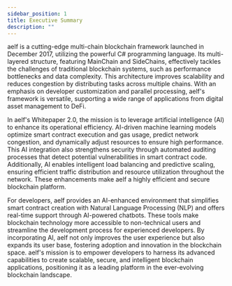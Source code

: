 ```yaml
---
sidebar_position: 1
title: Executive Summary
description: ""
---
```

aelf is a cutting-edge multi-chain blockchain framework launched in December 2017, utilizing the powerful C# programming language. Its multi-layered structure, featuring MainChain and SideChains, effectively tackles the challenges of traditional blockchain systems, such as performance bottlenecks and data complexity. This architecture improves scalability and reduces congestion by distributing tasks across multiple chains. With an emphasis on developer customization and parallel processing, aelf's framework is versatile, supporting a wide range of applications from digital asset management to DeFi.

In aelf's Whitepaper 2.0, the mission is to leverage artificial intelligence (AI) to enhance its operational efficiency. AI-driven machine learning models optimize smart contract execution and gas usage, predict network congestion, and dynamically adjust resources to ensure high performance. This AI integration also strengthens security through automated auditing processes that detect potential vulnerabilities in smart contract code. Additionally, AI enables intelligent load balancing and predictive scaling, ensuring efficient traffic distribution and resource utilization throughout the network. These enhancements make aelf a highly efficient and secure blockchain platform.

For developers, aelf provides an AI-enhanced environment that simplifies smart contract creation with Natural Language Processing (NLP) and offers real-time support through AI-powered chatbots. These tools make blockchain technology more accessible to non-technical users and streamline the development process for experienced developers. By incorporating AI, aelf not only improves the user experience but also expands its user base, fostering adoption and innovation in the blockchain space. aelf's mission is to empower developers to harness its advanced capabilities to create scalable, secure, and intelligent blockchain applications, positioning it as a leading platform in the ever-evolving blockchain landscape.
